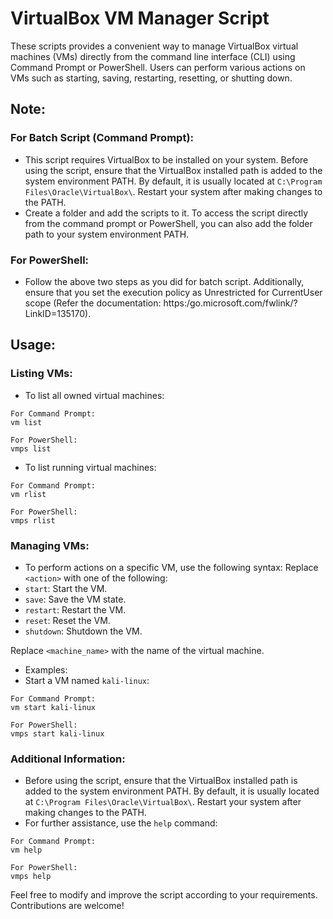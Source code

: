 # VirtualBox VM Manager Script

These scripts provides a convenient way to manage VirtualBox virtual machines (VMs) directly from the command line interface (CLI) using Command Prompt or PowerShell. Users can perform various actions on VMs such as starting, saving, restarting, resetting, or shutting down.

## Note:

### For Batch Script (Command Prompt):
- This script requires VirtualBox to be installed on your system. Before using the script, ensure that the VirtualBox installed path is added to the system environment PATH. By default, it is usually located at `C:\Program Files\Oracle\VirtualBox\`. Restart your system after making changes to the PATH.
- Create a folder and add the scripts to it. To access the script directly from the command prompt or PowerShell, you can also add the folder path to your system environment PATH.
### For PowerShell:
- Follow the above two steps as you did for batch script. Additionally, ensure that you set the execution policy as Unrestricted for CurrentUser scope (Refer the documentation: https:/go.microsoft.com/fwlink/?LinkID=135170).

## Usage:

### Listing VMs:
- To list all owned virtual machines:
```
For Command Prompt:
vm list

For PowerShell:
vmps list
````
- To list running virtual machines:
```
For Command Prompt:
vm rlist

For PowerShell:
vmps rlist
````

### Managing VMs:
- To perform actions on a specific VM, use the following syntax:
Replace `<action>` with one of the following:
- `start`: Start the VM.
- `save`: Save the VM state.
- `restart`: Restart the VM.
- `reset`: Reset the VM.
- `shutdown`: Shutdown the VM.

Replace `<machine_name>` with the name of the virtual machine.

- Examples:
- Start a VM named `kali-linux`:
```
For Command Prompt:
vm start kali-linux

For PowerShell:
vmps start kali-linux
````
### Additional Information:
- Before using the script, ensure that the VirtualBox installed path is added to the system environment PATH. By default, it is usually located at `C:\Program Files\Oracle\VirtualBox\`. Restart your system after making changes to the PATH.
- For further assistance, use the `help` command:
```
For Command Prompt:
vm help

For PowerShell:
vmps help
````
Feel free to modify and improve the script according to your requirements. Contributions are welcome!
